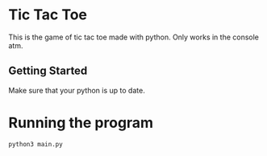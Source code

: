 # Tic Tac Toe
This is the game of tic tac toe made with python. Only works in the console atm. 

## Getting Started
Make sure that your python is up to date.

# Running the program
```
python3 main.py
```
